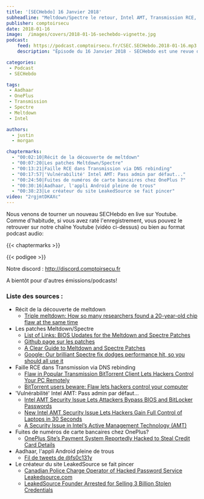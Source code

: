 ```yaml
---
title: '[SECHebdo] 16 Janvier 2018'
subheadline: "Meltdown/Spectre le retour, Intel AMT, Transmission RCE, Leak CB OnePlus, Aadhaar, LeakedSource, etc."
publisher: comptoirsecu
date: 2018-01-16
image:  /images/covers/2018-01-16-sechebdo-vignette.jpg
podcast:
    feed: https://podcast.comptoirsecu.fr/CSEC.SECHebdo.2018-01-16.mp3
    description: "Épisode du 16 Janvier 2018 - SECHebdo est une revue de l'actualité cybersécurité réalisé en live sur Youtube, généralement le mardi soir."

categories:
 - Podcast
 - SECHebdo

tags:
 - Aadhaar
 - OnePlus
 - Transmission
 - Spectre
 - Meltdown
 - Intel

authors:
  - justin
  - morgan

chaptermarks:
  - "00:02:10|Récit de la découverte de meltdown"
  - "00:07:20|Les patches Meltdown/Spectre"
  - "00:13:21|Faille RCE dans Transmission via DNS rebinding"
  - "00:17:57|'Vulnérabilité' Intel AMT: Pass admin par défaut..."
  - "00:24:50|Fuites de numéros de carte bancaires chez OnePlus ?"
  - "00:30:16|Aadhaar, l'appli Android pleine de trous"
  - "00:38:23|Le créateur du site LeakedSource se fait pincer"
video: "2rgjmtDKAXc"
---
```


Nous venons de tourner un nouveau SECHebdo en live sur Youtube. Comme d'habitude, si vous avez raté l'enregistrement, vous pouvez le retrouver sur notre chaîne Youtube (vidéo ci-dessus) ou bien au format podcast audio:

{{< chaptermarks >}}

{{< podigee >}}

Notre discord : <http://discord.comptoirsecu.fr>

A bientôt pour d'autres émissions/podcasts!

### Liste des sources :

* Récit de la découverte de meltdown
    * [Triple meltdown: How so many researchers found a 20-year-old chip flaw at the same time](https://www.wired.com/story/meltdown-spectre-bug-collision-intel-chip-flaw-discovery/)
* Les patches Meltdown/Spectre
    * [List of Links: BIOS Updates for the Meltdown and Spectre Patches](https://www.bleepingcomputer.com/news/software/list-of-links-bios-updates-for-the-meltdown-and-spectre-patches/)
    * [Github page sur les patches](https://github.com/hannob/meltdownspectre-patches)
    * [A Clear Guide to Meltdown and Spectre Patches](https://blog.barkly.com/meltdown-spectre-patches-list-windows-update-help)
    * [Google: Our brilliant Spectre fix dodges performance hit, so you should all use it](http://www.zdnet.com/article/google-our-brilliant-spectre-fix-dodges-performance-hit-so-you-should-all-use-it/)
* Faille RCE dans Transmission via DNS rebinding
    * [Flaw in Popular Transmission BitTorrent Client Lets Hackers Control Your PC Remotely](https://thehackernews.com/2018/01/bittorent-transmission-hacking.html)
    * [BitTorrent users beware: Flaw lets hackers control your computer](https://arstechnica.com/information-technology/2018/01/bittorrent-users-beware-flaw-lets-hackers-control-your-computer/)
* 'Vulnérabilité' Intel AMT: Pass admin par défaut...
    * [Intel AMT Security Issue Lets Attackers Bypass BIOS and BitLocker Passwords](https://www.bleepingcomputer.com/news/security/intel-amt-security-issue-lets-attackers-bypass-bios-and-bitlocker-passwords/)
    * [New Intel AMT Security Issue Lets Hackers Gain Full Control of Laptops in 30 Seconds](https://thehackernews.com/2018/01/intel-amt-vulnerability.html)
    * [A Security Issue in Intel’s Active Management Technology (AMT)](https://business.f-secure.com/intel-amt-security-issue)
* Fuites de numéros de carte bancaires chez OnePlus?
    * [OnePlus Site’s Payment System Reportedly Hacked to Steal Credit Card Details](https://thehackernews.com/2018/01/oneplus-credit-card.html)
* Aadhaar, l'appli Android pleine de trous
    * [Fil de tweets de @fs0c131y](https://twitter.com/fs0c131y/status/951154910569140225)
* Le créateur du site LeakedSource se fait pincer
    * [Canadian Police Charge Operator of Hacked Password Service Leakedsource.com](https://krebsonsecurity.com/2018/01/canadian-police-charge-operator-of-hacked-password-service-leakedsource-com/)
    * [LeakedSource Founder Arrested for Selling 3 Billion Stolen Credentials](https://thehackernews.com/2018/01/leakedsource-operator-charged.html)
